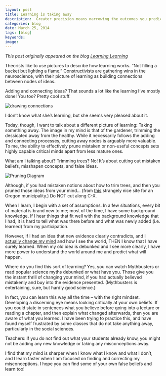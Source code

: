 ```yaml
---
layout: post
title: Learning is taking away
description:  Greater precision means narrowing the outcomes you predict. Eliminating false beliefs is learning.
categories: blog
date: March 25, 2014
tags: [blog]
keywords: 
image: 
---
```

*This post originally appeared on the blog [Learning Learning](https://keeponlearninglearning.wordpress.com/2014/03/25/learning-is-taking-something-away/)*

Theorists like to use pictures to describe how learning works. “Not filling a bucket but lighting a flame.” Constructivists are gathering wins in the neuroscience, with their picture of learning as building connections between nodes of ideas. 

Adding and connecting ideas? That sounds a lot like the learning I’ve mostly done! You too? Pretty cool stuff. 

![drawing connections][connections]

I don’t know what she’s learning, but she seems very pleased about it.

Today, though, I want to talk about a different picture of learning: Taking something away. The image in my mind is that of the gardener, trimming the dessicated away from the healthy. While it necessarily follows the adding and connecting processes, cutting away nodes is arguably more valuable. To me, the ability to effectively prune mistaken or non-useful concepts sets highly capable critical minds apart from less mature ones. 

What am I talking about? Trimming trees? No! It’s about cutting out mistaken beliefs, misshapen concepts, and false ideas. 

![Pruning Diagram][pruning]

Although, if you had mistaken notions about how to trim trees, and then you pruned those ideas from your mind… (from [this][municipality] strangely nice site for an Oregon municipality.) Do NOT cut along C-X. 

When I learn, I begin with a set of assumptions. In a few situations, every bit of material is brand new to me; most of the time, I have some background knowledge. If I hear things that fit well with the background knowledge that I had, it is hard to tell what was there before and what was newly added (i.e. learned) from my participation.

However, if I had an idea that new evidence clearly contradicts, and I [actually change my mind][lesswrong] and how I see the world, THEN I know that I have surely learned. When my old idea is debunked and I see more clearly, I have more power to understand the world around me and predict what will happen. 

Where do you find this sort of learning? Yes, you can watch Mythbusters or read popular science myths debunked or what have you. Those give you the instant thrill of changing your mind, if you had actually believed mistakenly and buy into the evidence presented. (Mythbusters is entertaining, sure, but hardly good science.)

In fact, you can learn this way all the time – with the right mindset. Developing a discerning eye means looking critically at your own beliefs. If you could state in sentences what you believe before going into a lecture or reading a chapter, and then explain what changed afterwards, then you are aware of what you learned. I have been trying to practice this, and have found myself frustrated by some classes that do not take anything away, particularly in the social sciences. 

Teachers: if you do not find out what your students already know, you might not be adding any new knowledge or taking any misconceptions away. 

I find that my mind is sharper when I know what I know and what I don’t, and I learn faster when I am focused on finding and correcting my misconceptions. I hope you can find some of your own false beliefs and learn too!

[connections]: https://keeponlearninglearning.files.wordpress.com/2014/02/f28fe-1.jpg?w=480&h=423
[pruning]: https://i0.wp.com/www.cityofalbany.net/images/stories/parksandrec/urban-forestry/pruningdiag_l.jpg
[municipality]: http://www.cityofalbany.net/departments/parks-and-recreation/urban-forestry/297-pruning-trees
[lesswrong]: http://wiki.lesswrong.com/wiki/How_To_Actually_Change_Your_Mind